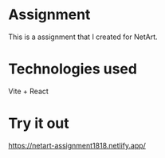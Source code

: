 # Assignment

This is a assignment that I created for NetArt.

# Technologies used

Vite + React 

# Try it out

https://netart-assignment1818.netlify.app/
